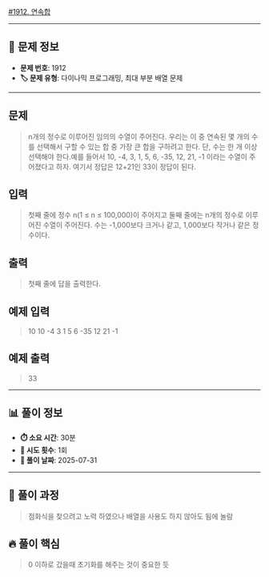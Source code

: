 [#1912. 연속합](https://www.acmicpc.net/problem/1912)
<img src="https://static.solved.ac/tier_small/9.svg" width="16" height="16">

---

## 📍 문제 정보

- **문제 번호**: 1912
- **🏷️ 문제 유형**: 다이나믹 프로그래밍, 최대 부분 배열 문제

---

## 문제

> n개의 정수로 이루어진 임의의 수열이 주어진다. 우리는 이 중 연속된 몇 개의 수를 선택해서 구할 수 있는 합 중 가장 큰 합을 구하려고 한다. 단, 수는 한 개 이상 선택해야 한다.예를 들어서 10, -4, 3, 1, 5, 6, -35, 12, 21, -1 이라는 수열이 주어졌다고 하자. 여기서 정답은 12+21인 33이 정답이 된다.

## 입력

> 첫째 줄에 정수 n(1 ≤ n ≤ 100,000)이 주어지고 둘째 줄에는 n개의 정수로 이루어진 수열이 주어진다. 수는 -1,000보다 크거나 같고, 1,000보다 작거나 같은 정수이다.

## 출력

> 첫째 줄에 답을 출력한다.

## 예제 입력

> 10
10 -4 3 1 5 6 -35 12 21 -1

## 예제 출력

> 33

---

## 📊 풀이 정보

- **⏱️ 소요 시간**: 30분
- **🔄 시도 횟수**: 1회
- **📅 풀이 날짜**: 2025-07-31

---

## 💭 풀이 과정

> 점화식을 찾으려고 노력 하였으나 배열을 사용도 하지 않아도 됨에 놀람

## 🔥 풀이 핵심

> 0 이하로 갔을때 초기화를 해주는 것이 중요한 듯
